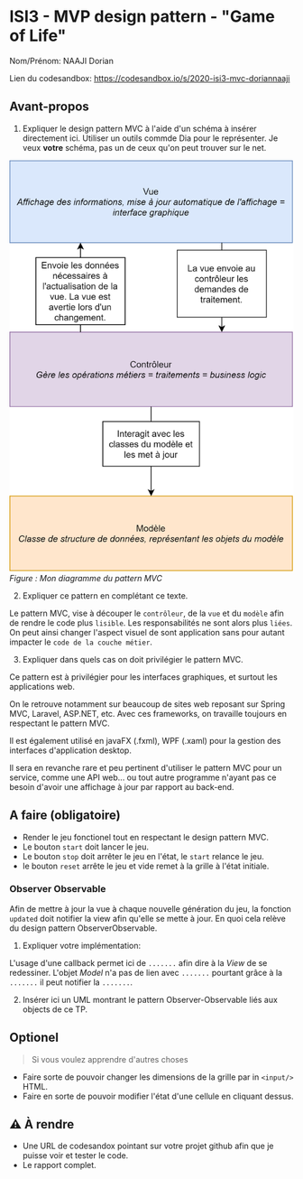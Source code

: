 # ISI3 - MVP design pattern - "Game of Life"

Nom/Prénom: NAAJI Dorian

Lien du codesandbox: https://codesandbox.io/s/2020-isi3-mvc-doriannaaji

## Avant-propos

1. Expliquer le design pattern MVC à l'aide d'un schéma à insérer directement ici.
   Utiliser un outils commde Dia pour le représenter. Je veux **votre** schéma, pas un de ceux qu'on peut trouver sur le net.

![mvc-diagram](img/MVC-Diagram-NAAJI-Dorian.png)
_Figure : Mon diagramme du pattern MVC_

2. Expliquer ce pattern en complétant ce texte.

Le pattern MVC, vise à découper le `contrôleur`, de la `vue` et du `modèle` afin de rendre le code plus `lisible`.
Les responsabilités ne sont alors plus `liées`.
On peut ainsi changer l'aspect visuel de sont application sans pour autant impacter le `code de la couche métier`.

3. Expliquer dans quels cas on doit privilégier le pattern MVC.

Ce pattern est à privilégier pour les interfaces graphiques, et surtout les applications web.

On le retrouve notamment sur beaucoup de sites web reposant sur Spring MVC, Laravel, ASP.NET, etc. Avec ces frameworks, on travaille toujours en respectant le pattern MVC.

Il est également utilisé en javaFX (.fxml), WPF (.xaml) pour la gestion des interfaces d'application desktop.

Il sera en revanche rare et peu pertinent d'utiliser le pattern MVC pour un service, comme une API web... ou tout autre programme n'ayant pas ce besoin d'avoir une affichage à jour par rapport au back-end.

## A faire (obligatoire)

- Render le jeu fonctionel tout en respectant le design pattern MVC.
- Le bouton `start` doit lancer le jeu.
- Le bouton `stop` doit arrêter le jeu en l'état, le `start` relance le jeu.
- le bouton `reset` arrête le jeu et vide remet à la grille à l'état initiale.

### Observer Observable

Afin de mettre à jour la vue à chaque nouvelle génération du jeu, la fonction `updated` doit notifier la view afin qu'elle se mette à jour.
En quoi cela relève du design pattern ObserverObservable.

1. Expliquer votre implémentation:

L'usage d'une callback permet ici de `.......` afin dire à la _View_ de se redessiner.
L'objet _Model_ n'a pas de lien avec `.......` pourtant grâce à la `.......` il peut notifier la `.......`.

2. Insérer ici un UML montrant le pattern Observer-Observable liés aux objects de ce TP.

## Optionel

> Si vous voulez apprendre d'autres choses

- Faire sorte de pouvoir changer les dimensions de la grille par in `<input/>` HTML.
- Faire en sorte de pouvoir modifier l'état d'une cellule en cliquant dessus.

## :warning: À rendre

- Une URL de codesandox pointant sur votre projet github afin que je puisse voir et tester le code.
- Le rapport complet.

